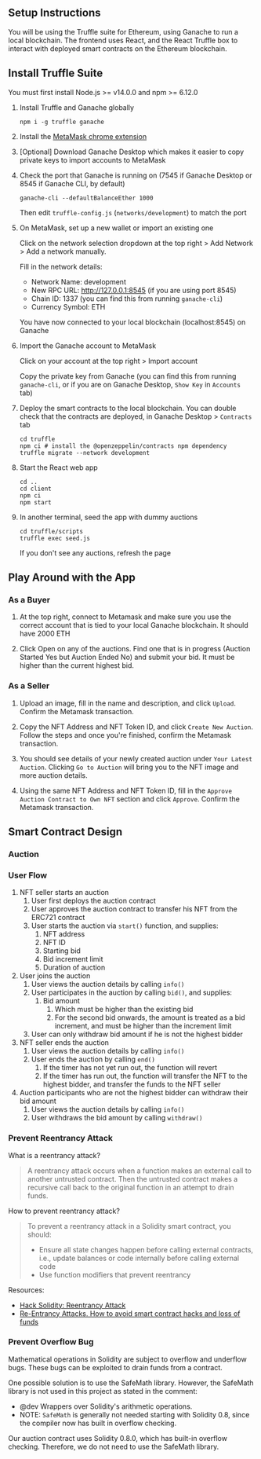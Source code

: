 ## Setup Instructions

You will be using the Truffle suite for Ethereum, using Ganache to run a local blockchain. The frontend uses React, and the React Truffle box to interact with deployed smart contracts on the Ethereum blockchain.

## Install Truffle Suite
You must first install Node.js >= v14.0.0 and npm >= 6.12.0

1. Install Truffle and Ganache globally

   `npm i -g truffle ganache`

2. Install the [MetaMask chrome extension](https://metamask.io/download/)

3. [Optional] Download Ganache Desktop which makes it easier to copy private keys to import accounts to MetaMask
   
4. Check the port that Ganache is running on (7545 if Ganache Desktop or 8545 if Ganache CLI, by default)
   
   ```
   ganache-cli --defaultBalanceEther 1000
   ```

   Then edit `truffle-config.js` (`networks/development`) to match the port

5. On MetaMask, set up a new wallet or import an existing one
   
   Click on the network selection dropdown at the top right > Add Network > Add a network manually.

   Fill in the network details:

   - Network Name: development
   - New RPC URL: http://127.0.0.1:8545 (if you are using port 8545)
   - Chain ID: 1337 (you can find this from running `ganache-cli`)
   - Currency Symbol: ETH
      
   You have now connected to your local blockchain (localhost:8545) on Ganache
   
1. Import the Ganache account to MetaMask
   
   Click on your account at the top right > Import account
   
   Copy the private key from Ganache (you can find this from running `ganache-cli`, or if you are on Ganache Desktop, `Show Key` in `Accounts` tab)

2. Deploy the smart contracts to the local blockchain. You can double check that the contracts are deployed, in Ganache Desktop > `Contracts` tab
   ```
   cd truffle
   npm ci # install the @openzeppelin/contracts npm dependency
   truffle migrate --network development
   ```

3. Start the React web app
   ```
   cd ..
   cd client
   npm ci
   npm start
   ```

4. In another terminal, seed the app with dummy auctions
   ```
   cd truffle/scripts
   truffle exec seed.js
   ```

   If you don't see any auctions, refresh the page

## Play Around with the App
### As a Buyer
1. At the top right, connect to Metamask and make sure you use the correct account that is tied to your local Ganache blockchain. It should have 2000 ETH

2. Click Open on any of the auctions. Find one that is in progress (Auction Started Yes but Auction Ended No) and submit your bid. It must be higher than the current highest bid.

### As a Seller
1. Upload an image, fill in the name and description, and click `Upload`. Confirm the Metamask transaction.

2. Copy the NFT Address and NFT Token ID, and click `Create New Auction`. Follow the steps and once you're finished, confirm the Metamask transaction.

3. You should see details of your newly created auction under `Your Latest Auction`. Clicking `Go to Auction` will bring you to the NFT image and more auction details.

4. Using the same NFT Address and NFT Token ID, fill in the `Approve Auction Contract to Own NFT` section and click `Approve`. Confirm the Metamask transaction.

## Smart Contract Design

### Auction

### User Flow

1. NFT seller starts an auction
   1. User first deploys the auction contract
   2. User approves the auction contract to transfer his NFT from the ERC721 contract
   3. User starts the auction via `start()` function, and supplies:
      1. NFT address
      2. NFT ID
      3. Starting bid
      4. Bid increment limit
      5. Duration of auction
2. User joins the auction
   1. User views the auction details by calling `info()`
   2. User participates in the auction by calling `bid()`, and supplies:
      1. Bid amount
         1. Which must be higher than the existing bid
         2. For the second bid onwards, the amount is treated as a bid increment, and must be higher than the increment limit
   3. User can only withdraw bid amount if he is not the highest bidder
3. NFT seller ends the auction
   1. User views the auction details by calling `info()`
   2. User ends the auction by calling `end()`
      1. If the timer has not yet run out, the function will revert
      2. If the timer has run out, the function will transfer the NFT to the highest bidder, and transfer the funds to the NFT seller
4. Auction participants who are not the highest bidder can withdraw their bid amount
   1. User views the auction details by calling `info()`
   2. User withdraws the bid amount by calling `withdraw()`

### Prevent Reentrancy Attack

What is a reentrancy attack?

> A reentrancy attack occurs when a function makes an external call to another untrusted contract.
> Then the untrusted contract makes a recursive call back to the original function in an attempt to drain funds.

How to prevent reentrancy attack?

> To prevent a reentrancy attack in a Solidity smart contract, you should:
>
> - Ensure all state changes happen before calling external contracts, i.e., update balances or code internally before calling external code
> - Use function modifiers that prevent reentrancy

Resources:

- [Hack Solidity: Reentrancy Attack](https://hackernoon.com/hack-solidity-reentrancy-attack)
- [Re-Entrancy Attacks. How to avoid smart contract hacks and loss of funds](https://www.youtube.com/watch?v=6bQvKCKrATM)

### Prevent Overflow Bug

Mathematical operations in Solidity are subject to overflow and underflow bugs. These bugs can be exploited to drain funds from a contract.

One possible solution is to use the SafeMath library. However, the SafeMath library is not used in this project as stated in the comment:

- @dev Wrappers over Solidity's arithmetic operations.
- NOTE: `SafeMath` is generally not needed starting with Solidity 0.8, since the compiler now has built in overflow checking.

Our auction contract uses Solidity 0.8.0, which has built-in overflow checking. Therefore, we do not need to use the SafeMath library.